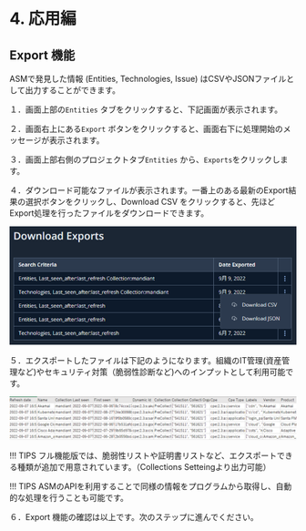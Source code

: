 # 4. 応用編

## Export 機能

ASMで発見した情報 (Entities, Technologies, Issue) はCSVやJSONファイルとして出力することができます。

１．画面上部の`Entities` タブをクリックすると、下記画面が表示されます。

２．画面右上にある`Export` ボタンをクリックすると、画面右下に処理開始のメッセージが表示されます。

３．画面上部右側のプロジェクトタブ`Entities` から、`Exports`をクリックします。

４．ダウンロード可能なファイルが表示されます。一番上のある最新のExport結果の選択ボタンをクリックし、Download CSV をクリックすると、先ほどExport処理を行ったファイルをダウンロードできます。

![](images/2022-09-09-15-46-52-image.png)

５．エクスポートしたファイルは下記のようになります。組織のIT管理(資産管理など)やセキュリティ対策（脆弱性診断など)へのインプットとして利用可能です。

![](images/2022-09-09-15-55-51-image.png)

!!! TIPS
    フル機能版では、脆弱性リストや証明書リストなど、エクスポートできる種類が追加で用意されています。（Collections Setteingより出力可能）

!!! TIPS
    ASMのAPIを利用することで同様の情報をプログラムから取得し、自動的な処理を行うことも可能です。

６．Export 機能の確認は以上です。次のステップに進んでください。
